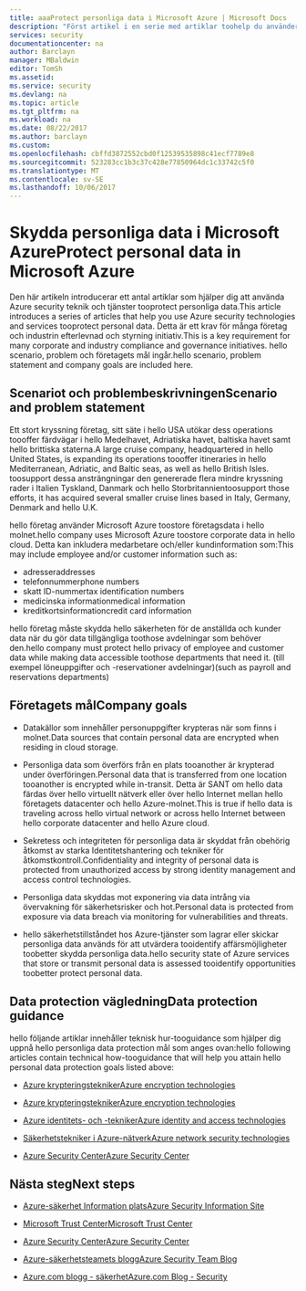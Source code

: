 ```yaml
---
title: aaaProtect personliga data i Microsoft Azure | Microsoft Docs
description: "Först artikel i en serie med artiklar toohelp du använder Azure tooprotect personliga data"
services: security
documentationcenter: na
author: Barclayn
manager: MBaldwin
editor: TomSh
ms.assetid: 
ms.service: security
ms.devlang: na
ms.topic: article
ms.tgt_pltfrm: na
ms.workload: na
ms.date: 08/22/2017
ms.author: barclayn
ms.custom: 
ms.openlocfilehash: cbffd3872552cbd0f12539535898c41ecf7789e8
ms.sourcegitcommit: 523283cc1b3c37c428e77850964dc1c33742c5f0
ms.translationtype: MT
ms.contentlocale: sv-SE
ms.lasthandoff: 10/06/2017
---
```

# <a name="protect-personal-data-in-microsoft-azure"></a><span data-ttu-id="d9f54-103">Skydda personliga data i Microsoft Azure</span><span class="sxs-lookup"><span data-stu-id="d9f54-103">Protect personal data in Microsoft Azure</span></span>

<span data-ttu-id="d9f54-104">Den här artikeln introducerar ett antal artiklar som hjälper dig att använda Azure security teknik och tjänster tooprotect personliga data.</span><span class="sxs-lookup"><span data-stu-id="d9f54-104">This article introduces a series of articles that help you use Azure security technologies and services tooprotect personal data.</span></span> <span data-ttu-id="d9f54-105">Detta är ett krav för många företag och industrin efterlevnad och styrning initiativ.</span><span class="sxs-lookup"><span data-stu-id="d9f54-105">This is a key requirement for many corporate and industry compliance and governance initiatives.</span></span> <span data-ttu-id="d9f54-106">hello scenario, problem och företagets mål ingår.</span><span class="sxs-lookup"><span data-stu-id="d9f54-106">hello scenario, problem statement and company goals are included here.</span></span>

## <a name="scenario-and-problem-statement"></a><span data-ttu-id="d9f54-107">Scenariot och problembeskrivningen</span><span class="sxs-lookup"><span data-stu-id="d9f54-107">Scenario and problem statement</span></span>

<span data-ttu-id="d9f54-108">Ett stort kryssning företag, sitt säte i hello USA utökar dess operations toooffer färdvägar i hello Medelhavet, Adriatiska havet, baltiska havet samt hello brittiska staterna.</span><span class="sxs-lookup"><span data-stu-id="d9f54-108">A large cruise company, headquartered in hello United States, is expanding its operations toooffer itineraries in hello Mediterranean, Adriatic, and Baltic seas, as well as hello British Isles.</span></span> <span data-ttu-id="d9f54-109">toosupport dessa ansträngningar den genererade flera mindre kryssning rader i Italien Tyskland, Danmark och hello Storbritannien</span><span class="sxs-lookup"><span data-stu-id="d9f54-109">toosupport those efforts, it has acquired several smaller cruise lines based in Italy, Germany, Denmark and hello U.K.</span></span>

<span data-ttu-id="d9f54-110">hello företag använder Microsoft Azure toostore företagsdata i hello molnet.</span><span class="sxs-lookup"><span data-stu-id="d9f54-110">hello company uses Microsoft Azure toostore corporate data in hello cloud.</span></span> <span data-ttu-id="d9f54-111">Detta kan inkludera medarbetare och/eller kundinformation som:</span><span class="sxs-lookup"><span data-stu-id="d9f54-111">This may include employee and/or customer information such as:</span></span>

- <span data-ttu-id="d9f54-112">adresser</span><span class="sxs-lookup"><span data-stu-id="d9f54-112">addresses</span></span>
- <span data-ttu-id="d9f54-113">telefonnummer</span><span class="sxs-lookup"><span data-stu-id="d9f54-113">phone numbers</span></span>
- <span data-ttu-id="d9f54-114">skatt ID-nummer</span><span class="sxs-lookup"><span data-stu-id="d9f54-114">tax identification numbers</span></span>
- <span data-ttu-id="d9f54-115">medicinska information</span><span class="sxs-lookup"><span data-stu-id="d9f54-115">medical information</span></span>
- <span data-ttu-id="d9f54-116">kreditkortsinformation</span><span class="sxs-lookup"><span data-stu-id="d9f54-116">credit card information</span></span>

<span data-ttu-id="d9f54-117">hello företag måste skydda hello säkerheten för de anställda och kunder data när du gör data tillgängliga toothose avdelningar som behöver den.</span><span class="sxs-lookup"><span data-stu-id="d9f54-117">hello company must protect hello privacy of employee and customer data while making data accessible toothose departments that need it.</span></span> <span data-ttu-id="d9f54-118">(till exempel löneuppgifter och -reservationer avdelningar)</span><span class="sxs-lookup"><span data-stu-id="d9f54-118">(such as payroll and reservations departments)</span></span>

## <a name="company-goals"></a><span data-ttu-id="d9f54-119">Företagets mål</span><span class="sxs-lookup"><span data-stu-id="d9f54-119">Company goals</span></span> 

- <span data-ttu-id="d9f54-120">Datakällor som innehåller personuppgifter krypteras när som finns i molnet.</span><span class="sxs-lookup"><span data-stu-id="d9f54-120">Data sources that contain personal data are encrypted when residing in cloud storage.</span></span>

- <span data-ttu-id="d9f54-121">Personliga data som överförs från en plats tooanother är krypterad under överföringen.</span><span class="sxs-lookup"><span data-stu-id="d9f54-121">Personal data that is transferred from one location tooanother is encrypted while in-transit.</span></span> <span data-ttu-id="d9f54-122">Detta är SANT om hello data färdas över hello virtuellt nätverk eller över hello Internet mellan hello företagets datacenter och hello Azure-molnet.</span><span class="sxs-lookup"><span data-stu-id="d9f54-122">This is true if hello data is traveling across hello virtual network or across hello Internet between hello corporate datacenter and hello Azure cloud.</span></span>

- <span data-ttu-id="d9f54-123">Sekretess och integriteten för personliga data är skyddat från obehörig åtkomst av starka Identitetshantering och tekniker för åtkomstkontroll.</span><span class="sxs-lookup"><span data-stu-id="d9f54-123">Confidentiality and integrity of personal data is protected from unauthorized access by strong identity management and access control technologies.</span></span>

- <span data-ttu-id="d9f54-124">Personliga data skyddas mot exponering via data intrång via övervakning för säkerhetsrisker och hot.</span><span class="sxs-lookup"><span data-stu-id="d9f54-124">Personal data is protected from exposure via data breach via monitoring for vulnerabilities and threats.</span></span>

- <span data-ttu-id="d9f54-125">hello säkerhetstillståndet hos Azure-tjänster som lagrar eller skickar personliga data används för att utvärdera tooidentify affärsmöjligheter toobetter skydda personliga data.</span><span class="sxs-lookup"><span data-stu-id="d9f54-125">hello security state of Azure services that store or transmit personal data is assessed tooidentify opportunities toobetter protect personal data.</span></span>

## <a name="data-protection-guidance"></a><span data-ttu-id="d9f54-126">Data protection vägledning</span><span class="sxs-lookup"><span data-stu-id="d9f54-126">Data protection guidance</span></span>

<span data-ttu-id="d9f54-127">hello följande artiklar innehåller teknisk hur-tooguidance som hjälper dig uppnå hello personliga data protection mål som anges ovan:</span><span class="sxs-lookup"><span data-stu-id="d9f54-127">hello following articles contain technical how-tooguidance that will help you attain hello personal data protection goals listed above:</span></span>

- [<span data-ttu-id="d9f54-128">Azure krypteringstekniker</span><span class="sxs-lookup"><span data-stu-id="d9f54-128">Azure encryption technologies</span></span>](protect-personal-data-at-rest.md)

- [<span data-ttu-id="d9f54-129">Azure krypteringstekniker</span><span class="sxs-lookup"><span data-stu-id="d9f54-129">Azure encryption technologies</span></span>](protect-personal-data-in-transit-encryption.md)

- [<span data-ttu-id="d9f54-130">Azure identitets- och -tekniker</span><span class="sxs-lookup"><span data-stu-id="d9f54-130">Azure identity and access technologies</span></span>](protect-personal-data-identity-access-controls.md)

- [<span data-ttu-id="d9f54-131">Säkerhetstekniker i Azure-nätverk</span><span class="sxs-lookup"><span data-stu-id="d9f54-131">Azure network security technologies</span></span>](protect-personal-data-network-security.md)

- [<span data-ttu-id="d9f54-132">Azure Security Center</span><span class="sxs-lookup"><span data-stu-id="d9f54-132">Azure Security Center</span></span>](protect-personal-data-azure-security-center.md)



## <a name="next-steps"></a><span data-ttu-id="d9f54-133">Nästa steg</span><span class="sxs-lookup"><span data-stu-id="d9f54-133">Next steps</span></span>

- [<span data-ttu-id="d9f54-134">Azure-säkerhet Information plats</span><span class="sxs-lookup"><span data-stu-id="d9f54-134">Azure Security Information Site</span></span>](https://aka.ms/AzureSecInfo)

- [<span data-ttu-id="d9f54-135">Microsoft Trust Center</span><span class="sxs-lookup"><span data-stu-id="d9f54-135">Microsoft Trust Center</span></span>](https://www.microsoft.com/TrustCenter/default.aspx)

- [<span data-ttu-id="d9f54-136">Azure Security Center</span><span class="sxs-lookup"><span data-stu-id="d9f54-136">Azure Security Center</span></span>](https://azure.microsoft.com/services/security-center/)

- [<span data-ttu-id="d9f54-137">Azure-säkerhetsteamets blogg</span><span class="sxs-lookup"><span data-stu-id="d9f54-137">Azure Security Team Blog</span></span>](https://www.azuresecurityorg)

- [<span data-ttu-id="d9f54-138">Azure.com blogg - säkerhet</span><span class="sxs-lookup"><span data-stu-id="d9f54-138">Azure.com Blog - Security</span></span>](https://azure.microsoft.com/blog/topics/security/)
